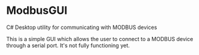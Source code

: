 # ModbusGUI
C# Desktop utility for communicating with MODBUS devices

This is a simple GUI which allows the user to connect to a MODBUS device through a serial port.  It's not fully functioning yet.
